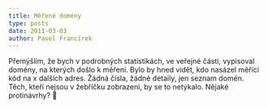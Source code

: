 ```yaml
---
title: Měřené domény
type: posts
date: 2011-03-03
author: Pavel Francírek
---
```

Přemýšlím, že bych v podrobných statistikách, ve veřejné části, vypisoval domény, na kterých došlo k měření. Bylo by hned vidět, kdo nasázel měřící kód na x dalších adres. Žádná čísla, žádné detaily, jen seznam domén. Těch, kteří nejsou v žebříčku zobrazeni, by se to netýkalo. Nějaké protinávrhy? 🙂